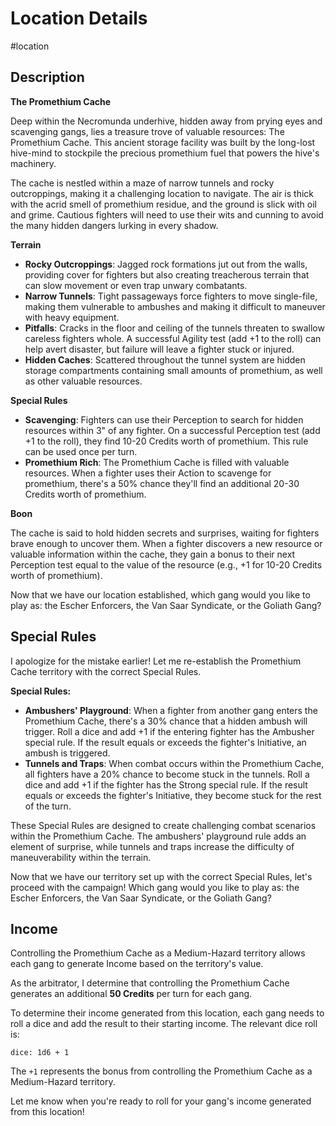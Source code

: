 
# Location Details

#location

## Description
**The Promethium Cache**

Deep within the Necromunda underhive, hidden away from prying eyes and scavenging gangs, lies a treasure trove of valuable resources: The Promethium Cache. This ancient storage facility was built by the long-lost hive-mind to stockpile the precious promethium fuel that powers the hive's machinery.

The cache is nestled within a maze of narrow tunnels and rocky outcroppings, making it a challenging location to navigate. The air is thick with the acrid smell of promethium residue, and the ground is slick with oil and grime. Cautious fighters will need to use their wits and cunning to avoid the many hidden dangers lurking in every shadow.

**Terrain**

* **Rocky Outcroppings**: Jagged rock formations jut out from the walls, providing cover for fighters but also creating treacherous terrain that can slow movement or even trap unwary combatants.
* **Narrow Tunnels**: Tight passageways force fighters to move single-file, making them vulnerable to ambushes and making it difficult to maneuver with heavy equipment.
* **Pitfalls**: Cracks in the floor and ceiling of the tunnels threaten to swallow careless fighters whole. A successful Agility test (add +1 to the roll) can help avert disaster, but failure will leave a fighter stuck or injured.
* **Hidden Caches**: Scattered throughout the tunnel system are hidden storage compartments containing small amounts of promethium, as well as other valuable resources.

**Special Rules**

* **Scavenging**: Fighters can use their Perception to search for hidden resources within 3" of any fighter. On a successful Perception test (add +1 to the roll), they find 10-20 Credits worth of promethium. This rule can be used once per turn.
* **Promethium Rich**: The Promethium Cache is filled with valuable resources. When a fighter uses their Action to scavenge for promethium, there's a 50% chance they'll find an additional 20-30 Credits worth of promethium.

**Boon**

The cache is said to hold hidden secrets and surprises, waiting for fighters brave enough to uncover them. When a fighter discovers a new resource or valuable information within the cache, they gain a bonus to their next Perception test equal to the value of the resource (e.g., +1 for 10-20 Credits worth of promethium).

Now that we have our location established, which gang would you like to play as: the Escher Enforcers, the Van Saar Syndicate, or the Goliath Gang?

## Special Rules
I apologize for the mistake earlier! Let me re-establish the Promethium Cache territory with the correct Special Rules.

**Special Rules:**

* **Ambushers' Playground**: When a fighter from another gang enters the Promethium Cache, there's a 30% chance that a hidden ambush will trigger. Roll a dice and add +1 if the entering fighter has the Ambusher special rule. If the result equals or exceeds the fighter's Initiative, an ambush is triggered.
* **Tunnels and Traps**: When combat occurs within the Promethium Cache, all fighters have a 20% chance to become stuck in the tunnels. Roll a dice and add +1 if the fighter has the Strong special rule. If the result equals or exceeds the fighter's Initiative, they become stuck for the rest of the turn.

These Special Rules are designed to create challenging combat scenarios within the Promethium Cache. The ambushers' playground rule adds an element of surprise, while tunnels and traps increase the difficulty of maneuverability within the terrain.

Now that we have our territory set up with the correct Special Rules, let's proceed with the campaign! Which gang would you like to play as: the Escher Enforcers, the Van Saar Syndicate, or the Goliath Gang?

## Income
Controlling the Promethium Cache as a Medium-Hazard territory allows each gang to generate Income based on the territory's value.

As the arbitrator, I determine that controlling the Promethium Cache generates an additional **50 Credits** per turn for each gang.

To determine their income generated from this location, each gang needs to roll a dice and add the result to their starting income. The relevant dice roll is:

`dice: 1d6 + 1`

The `+1` represents the bonus from controlling the Promethium Cache as a Medium-Hazard territory.

Let me know when you're ready to roll for your gang's income generated from this location!


